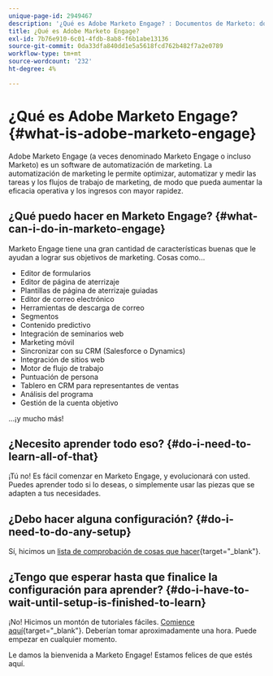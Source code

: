 ```yaml
---
unique-page-id: 2949467
description: '¿Qué es Adobe Marketo Engage? : Documentos de Marketo: documentación del producto'
title: ¿Qué es Adobe Marketo Engage?
exl-id: 7b76e910-6c01-4fdb-8ab8-f6b1abe13136
source-git-commit: 0da33dfa840dd1e5a5618fcd762b482f7a2e0789
workflow-type: tm+mt
source-wordcount: '232'
ht-degree: 4%

---
```


# ¿Qué es Adobe Marketo Engage? {#what-is-adobe-marketo-engage}

Adobe Marketo Engage (a veces denominado Marketo Engage o incluso Marketo) es un software de automatización de marketing. La automatización de marketing le permite optimizar, automatizar y medir las tareas y los flujos de trabajo de marketing, de modo que pueda aumentar la eficacia operativa y los ingresos con mayor rapidez.

## ¿Qué puedo hacer en Marketo Engage? {#what-can-i-do-in-marketo-engage}

Marketo Engage tiene una gran cantidad de características buenas que le ayudan a lograr sus objetivos de marketing. Cosas como...

* Editor de formularios
* Editor de página de aterrizaje
* Plantillas de página de aterrizaje guiadas
* Editor de correo electrónico
* Herramientas de descarga de correo
* Segmentos
* Contenido predictivo
* Integración de seminarios web
* Marketing móvil
* Sincronizar con su CRM (Salesforce o Dynamics)
* Integración de sitios web
* Motor de flujo de trabajo
* Puntuación de persona
* Tablero en CRM para representantes de ventas
* Análisis del programa
* Gestión de la cuenta objetivo

...¡y mucho más!

## ¿Necesito aprender todo eso? {#do-i-need-to-learn-all-of-that}

¡Tú no! Es fácil comenzar en Marketo Engage, y evolucionará con usted. Puedes aprender todo si lo deseas, o simplemente usar las piezas que se adapten a tus necesidades.

## ¿Debo hacer alguna configuración? {#do-i-need-to-do-any-setup}

Sí, hicimos un [lista de comprobación de cosas que hacer](/help/marketo/getting-started/setup-steps/setup-checklist.md){target=&quot;_blank&quot;}.

## ¿Tengo que esperar hasta que finalice la configuración para aprender? {#do-i-have-to-wait-until-setup-is-finished-to-learn}

¡No! Hicimos un montón de tutoriales fáciles. [Comience aquí](/help/marketo/getting-started/quick-wins/get-set-up-and-add-a-person.md){target=&quot;_blank&quot;}. Deberían tomar aproximadamente una hora. Puede empezar en cualquier momento.

Le damos la bienvenida a Marketo Engage! Estamos felices de que estés aquí.
